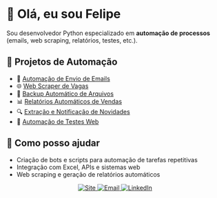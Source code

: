 # 👋 Olá, eu sou Felipe

Sou desenvolvedor Python especializado em **automação de processos** (emails, web scraping, relatórios, testes, etc.).

## 🚀 Projetos de Automação
- 📨 [Automação de Envio de Emails]([link](https://github.com/Felipeprogdev/email-automation-demo))
- 🌐 [Web Scraper de Vagas](link)
- 💾 [Backup Automático de Arquivos](link)
- 📊 [Relatórios Automáticos de Vendas](link)
- 🔍 [Extração e Notificação de Novidades](link)
- 🧪 [Automação de Testes Web](link)

## 💼 Como posso ajudar
- Criação de bots e scripts para automação de tarefas repetitivas  
- Integração com Excel, APIs e sistemas web  
- Web scraping e geração de relatórios automáticos  

<div align="center">
  <a href="https://felipeportfolio.online/" target="_blank" rel="noopener noreferrer">
    <img src="https://img.shields.io/badge/Site-000000?style=for-the-badge&logo=About.me&logoColor=white" alt="Site">
  </a>
  <a href="mailto:felipe.prog.al@gmail.com" target="_blank" rel="noopener noreferrer">
    <img src="https://img.shields.io/badge/Email-D14836?style=for-the-badge&logo=gmail&logoColor=white" alt="Email">
  </a>
  <a href="https://www.linkedin.com/in/felipe-da-silva-alves-449200202/" target="_blank" rel="noopener noreferrer">
    <img src="https://img.shields.io/badge/LinkedIn-0077B5?style=for-the-badge&logo=linkedin&logoColor=white" alt="LinkedIn">
  </a>
</div>

